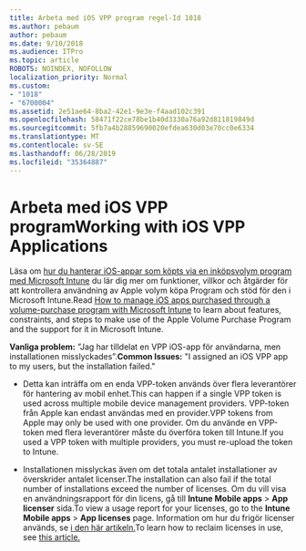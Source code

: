 ```yaml
---
title: Arbeta med iOS VPP program regel-Id 1018
ms.author: pebaum
author: pebaum
ms.date: 9/10/2018
ms.audience: ITPro
ms.topic: article
ROBOTS: NOINDEX, NOFOLLOW
localization_priority: Normal
ms.custom:
- "1018"
- "6700004"
ms.assetid: 2e51ae64-8ba2-42e1-9e3e-f4aad102c391
ms.openlocfilehash: 58471f22ce78be1b40d3330a76a92d811819849d
ms.sourcegitcommit: 5fb7a4b28859690020efdea630d03e70cc0e6334
ms.translationtype: MT
ms.contentlocale: sv-SE
ms.lasthandoff: 06/28/2019
ms.locfileid: "35364887"
---
```

# <a name="working-with-ios-vpp-applications"></a><span data-ttu-id="72212-102">Arbeta med iOS VPP program</span><span class="sxs-lookup"><span data-stu-id="72212-102">Working with iOS VPP Applications</span></span>

<span data-ttu-id="72212-103">Läsa om [hur du hanterar iOS-appar som köpts via en inköpsvolym program med Microsoft Intune](https://docs.microsoft.com/intune/vpp-apps-ios) du lär dig mer om funktioner, villkor och åtgärder för att kontrollera användning av Apple volym köpa Program och stöd för den i Microsoft Intune.</span><span class="sxs-lookup"><span data-stu-id="72212-103">Read [How to manage iOS apps purchased through a volume-purchase program with Microsoft Intune](https://docs.microsoft.com/intune/vpp-apps-ios) to learn about features, constraints, and steps to make use of the Apple Volume Purchase Program and the support for it in Microsoft Intune.</span></span>
  
 <span data-ttu-id="72212-104">**Vanliga problem:** ”Jag har tilldelat en VPP iOS-app för användarna, men installationen misslyckades”.</span><span class="sxs-lookup"><span data-stu-id="72212-104">**Common Issues:** "I assigned an iOS VPP app to my users, but the installation failed."</span></span>
  
- <span data-ttu-id="72212-105">Detta kan inträffa om en enda VPP-token används över flera leverantörer för hantering av mobil enhet.</span><span class="sxs-lookup"><span data-stu-id="72212-105">This can happen if a single VPP token is used across multiple mobile device management providers.</span></span> <span data-ttu-id="72212-106">VPP-token från Apple kan endast användas med en provider.</span><span class="sxs-lookup"><span data-stu-id="72212-106">VPP tokens from Apple may only be used with one provider.</span></span> <span data-ttu-id="72212-107">Om du använde en VPP-token med flera leverantörer måste du överföra token till Intune.</span><span class="sxs-lookup"><span data-stu-id="72212-107">If you used a VPP token with multiple providers, you must re-upload the token to Intune.</span></span>

- <span data-ttu-id="72212-108">Installationen misslyckas även om det totala antalet installationer av överskrider antalet licenser.</span><span class="sxs-lookup"><span data-stu-id="72212-108">The installation can also fail if the total number of installations exceed the number of licenses.</span></span> <span data-ttu-id="72212-109">Om du vill visa en användningsrapport för din licens, gå till **Intune Mobile apps** \> **App licenser** sida.</span><span class="sxs-lookup"><span data-stu-id="72212-109">To view a usage report for your licenses, go to the **Intune Mobile apps** \> **App licenses** page.</span></span> <span data-ttu-id="72212-110">Information om hur du frigör licenser används, se [i den här artikeln.](https://docs.microsoft.com/intune/vpp-apps-ios#revoking-app-licenses-and-deleting-tokens)</span><span class="sxs-lookup"><span data-stu-id="72212-110">To learn how to reclaim licenses in use, see [this article.](https://docs.microsoft.com/intune/vpp-apps-ios#revoking-app-licenses-and-deleting-tokens)</span></span>
